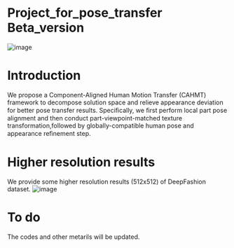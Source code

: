 # Project_for_pose_transfer   Beta_version

![image](https://github.com/posetransfer-pre/Project_for_pose_transfer---Beta-version/blob/master/images/results.png)

# Introduction

We propose a Component-Aligned Human Motion Transfer (CAHMT) framework to decompose solution space and relieve appearance deviation for better pose transfer results. Speciﬁcally, we ﬁrst perform local part pose alignment and then conduct part-viewpoint-matched texture transformation,followed by globally-compatible human pose and appearance reﬁnement step. 

# Higher resolution results

We provide some higher resolution results (512x512) of DeepFashion dataset.
![image](https://github.com/posetransfer-pre/Project_for_pose_transfer---Beta-version/blob/master/images/higher_resolution.png)

# To do

The codes and other metarils will be updated.
